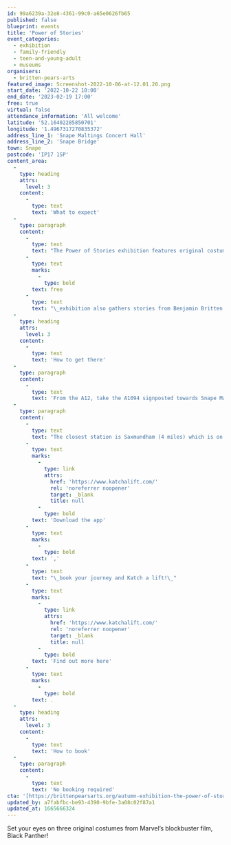 ```yaml
---
id: 99a6239a-32e8-4361-99c0-a65e0626fb65
published: false
blueprint: events
title: 'Power of Stories'
event_categories:
  - exhibition
  - family-friendly
  - teen-and-young-adult
  - museums
organisers:
  - britten-pears-arts
featured_image: Screenshot-2022-10-06-at-12.01.20.png
start_date: '2022-10-22 10:00'
end_date: '2023-02-19 17:00'
free: true
virtual: false
attendance_information: 'All welcome'
latitude: '52.16402285850701'
longitude: '1.4967317270835372'
address_line_1: 'Snape Maltings Concert Hall'
address_line_2: 'Snape Bridge'
town: Snape
postcode: 'IP17 1SP'
content_area:
  -
    type: heading
    attrs:
      level: 3
    content:
      -
        type: text
        text: 'What to expect'
  -
    type: paragraph
    content:
      -
        type: text
        text: "The Power of Stories exhibition features original costumes from Marvel’s blockbuster film, Black Panther. This\_"
      -
        type: text
        marks:
          -
            type: bold
        text: free
      -
        type: text
        text: "\_exhibition also gathers stories from Benjamin Britten and Peter Pears’ archive, local histories, and contributions from the local community, in collaboration with\_Aspire Black Suffolk\_and curator\_Devi Singh. "
  -
    type: heading
    attrs:
      level: 3
    content:
      -
        type: text
        text: 'How to get there'
  -
    type: paragraph
    content:
      -
        type: text
        text: 'From the A12, take the A1094 signposted towards Snape Maltings. Turn right at Snape Church onto the B1069, then continue through the village of Snape before turning left into Snape Maltings (postcode IP17 1SP). There is lots of free parking available on site and four electric charging points.'
  -
    type: paragraph
    content:
      -
        type: text
        text: "The closest station is Saxmundham (4 miles) which is on the East Suffolk Ipswich - Lowestoft train line. There is on-demand electric taxi bus service called Katch, which operates between Framlingham, Snape and Wickham Market Railway Station.\_"
      -
        type: text
        marks:
          -
            type: link
            attrs:
              href: 'https://www.katchalift.com/'
              rel: 'noreferrer noopener'
              target: _blank
              title: null
          -
            type: bold
        text: 'Download the app'
      -
        type: text
        marks:
          -
            type: bold
        text: ','
      -
        type: text
        text: "\_book your journey and Katch a lift!\_"
      -
        type: text
        marks:
          -
            type: link
            attrs:
              href: 'https://www.katchalift.com/'
              rel: 'noreferrer noopener'
              target: _blank
              title: null
          -
            type: bold
        text: 'Find out more here'
      -
        type: text
        marks:
          -
            type: bold
        text: .
  -
    type: heading
    attrs:
      level: 3
    content:
      -
        type: text
        text: 'How to book'
  -
    type: paragraph
    content:
      -
        type: text
        text: 'No booking required'
cta: '[https://brittenpearsarts.org/autumn-exhibition-the-power-of-stories](https://brittenpearsarts.org/autumn-exhibition-the-power-of-stories)'
updated_by: a7fabfbc-be93-4390-9bfe-3a08c02f87a1
updated_at: 1665666324
---
```

Set your eyes on three original costumes from Marvel’s blockbuster film, Black Panther!